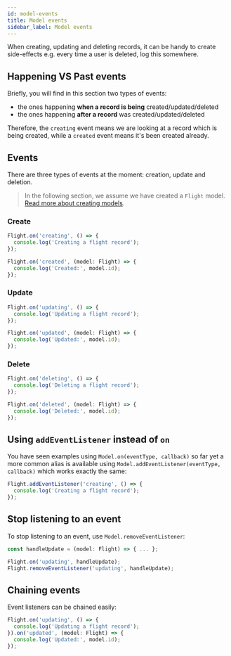 ```yaml
---
id: model-events
title: Model events
sidebar_label: Model events
---
```


When creating, updating and deleting records, it can be handy to create side-effects e.g. every time a user is deleted, log this somewhere.

## Happening VS Past events

Briefly, you will find in this section two types of events:

- the ones happening **when a record is being** created/updated/deleted
- the ones happening **after a record** was created/updated/deleted

Therefore, the `creating` event means we are looking at a record which is being created, while a `created` event means it's been created already.

## Events

There are three types of events at the moment: creation, update and deletion.

> In the following section, we assume we have created a `Flight` model. [Read more about creating models](guides/create-models.md).

### Create

```javascript
Flight.on('creating', () => {
  console.log('Creating a flight record');
});

Flight.on('created', (model: Flight) => {
  console.log('Created:', model.id);
});
```

### Update

```javascript
Flight.on('updating', () => {
  console.log('Updating a flight record');
});

Flight.on('updated', (model: Flight) => {
  console.log('Updated:', model.id);
});
```

### Delete

```javascript
Flight.on('deleting', () => {
  console.log('Deleting a flight record');
});

Flight.on('deleted', (model: Flight) => {
  console.log('Deleted:', model.id);
});
```

## Using `addEventListener` instead of `on`

You have seen examples using `Model.on(eventType, callback)` so far yet a more common alias is available using `Model.addEventListener(eventType, callback)` which works exactly the same:

```javascript
Flight.addEventListener('creating', () => {
  console.log('Creating a flight record');
});
```

## Stop listening to an event

To stop listening to an event, use `Model.removeEventListener`:

```javascript
const handleUpdate = (model: Flight) => { ... };

Flight.on('updating', handleUpdate);
Flight.removeEventListener('updating', handleUpdate);
```

## Chaining events

Event listeners can be chained easily:

```javascript
Flight.on('updating', () => {
  console.log('Updating a flight record');
}).on('updated', (model: Flight) => {
  console.log('Updated:', model.id);
});
```
